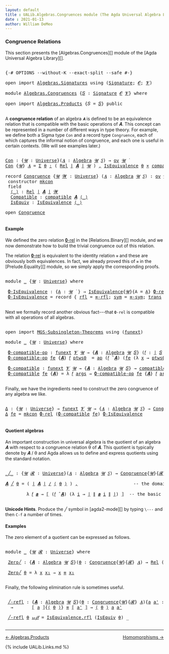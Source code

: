 ```yaml
---
layout: default
title : UALib.Algebras.Congruences module (The Agda Universal Algebra Library)
date : 2021-01-13
author: William DeMeo
---
```


### <a id="congruence-relations">Congruence Relations</a>

This section presents the [Algebras.Congruences][] module of the [Agda Universal Algebra Library][].

<pre class="Agda">

<a id="320" class="Symbol">{-#</a> <a id="324" class="Keyword">OPTIONS</a> <a id="332" class="Pragma">--without-K</a> <a id="344" class="Pragma">--exact-split</a> <a id="358" class="Pragma">--safe</a> <a id="365" class="Symbol">#-}</a>

<a id="370" class="Keyword">open</a> <a id="375" class="Keyword">import</a> <a id="382" href="Algebras.Signatures.html" class="Module">Algebras.Signatures</a> <a id="402" class="Keyword">using</a> <a id="408" class="Symbol">(</a><a id="409" href="Algebras.Signatures.html#1299" class="Function">Signature</a><a id="418" class="Symbol">;</a> <a id="420" href="Prelude.Preliminaries.html#5600" class="Generalizable">𝓞</a><a id="421" class="Symbol">;</a> <a id="423" href="Universes.html#262" class="Generalizable">𝓥</a><a id="424" class="Symbol">)</a>

<a id="427" class="Keyword">module</a> <a id="434" href="Algebras.Congruences.html" class="Module">Algebras.Congruences</a> <a id="455" class="Symbol">{</a><a id="456" href="Algebras.Congruences.html#456" class="Bound">𝑆</a> <a id="458" class="Symbol">:</a> <a id="460" href="Algebras.Signatures.html#1299" class="Function">Signature</a> <a id="470" href="Prelude.Preliminaries.html#5600" class="Generalizable">𝓞</a> <a id="472" href="Universes.html#262" class="Generalizable">𝓥</a><a id="473" class="Symbol">}</a> <a id="475" class="Keyword">where</a>

<a id="482" class="Keyword">open</a> <a id="487" class="Keyword">import</a> <a id="494" href="Algebras.Products.html" class="Module">Algebras.Products</a> <a id="512" class="Symbol">{</a><a id="513" class="Argument">𝑆</a> <a id="515" class="Symbol">=</a> <a id="517" href="Algebras.Congruences.html#456" class="Bound">𝑆</a><a id="518" class="Symbol">}</a> <a id="520" class="Keyword">public</a>

</pre>

A **congruence relation** of an algebra `𝑨` is defined to be an equivalence relation that is compatible with the basic operations of 𝑨.  This concept can be represented in a number of different ways in type theory.  For example, we define both a Sigma type `Con` and a record type `Congruence`, each of which captures the informal notion of congruence, and each one is useful in certain contexts. (We will see examples later.)

<pre class="Agda">

<a id="Con"></a><a id="982" href="Algebras.Congruences.html#982" class="Function">Con</a> <a id="986" class="Symbol">:</a> <a id="988" class="Symbol">{</a><a id="989" href="Algebras.Congruences.html#989" class="Bound">𝓤</a> <a id="991" class="Symbol">:</a> <a id="993" href="Agda.Primitive.html#423" class="Function">Universe</a><a id="1001" class="Symbol">}(</a><a id="1003" href="Algebras.Congruences.html#1003" class="Bound">𝑨</a> <a id="1005" class="Symbol">:</a> <a id="1007" href="Algebras.Algebras.html#694" class="Function">Algebra</a> <a id="1015" href="Algebras.Congruences.html#989" class="Bound">𝓤</a> <a id="1017" href="Algebras.Congruences.html#456" class="Bound">𝑆</a><a id="1018" class="Symbol">)</a> <a id="1020" class="Symbol">→</a> <a id="1022" href="Algebras.Products.html#1999" class="Function">ov</a> <a id="1025" href="Algebras.Congruences.html#989" class="Bound">𝓤</a> <a id="1027" href="Universes.html#403" class="Function Operator">̇</a>
<a id="1029" href="Algebras.Congruences.html#982" class="Function">Con</a> <a id="1033" class="Symbol">{</a><a id="1034" href="Algebras.Congruences.html#1034" class="Bound">𝓤</a><a id="1035" class="Symbol">}</a> <a id="1037" href="Algebras.Congruences.html#1037" class="Bound">𝑨</a> <a id="1039" class="Symbol">=</a> <a id="1041" href="MGS-MLTT.html#3074" class="Function">Σ</a> <a id="1043" href="Algebras.Congruences.html#1043" class="Bound">θ</a> <a id="1045" href="MGS-MLTT.html#3074" class="Function">꞉</a> <a id="1047" class="Symbol">(</a> <a id="1049" href="Relations.Binary.html#1718" class="Function">Rel</a> <a id="1053" href="Prelude.Preliminaries.html#13569" class="Function Operator">∣</a> <a id="1055" href="Algebras.Congruences.html#1037" class="Bound">𝑨</a> <a id="1057" href="Prelude.Preliminaries.html#13569" class="Function Operator">∣</a> <a id="1059" href="Algebras.Congruences.html#1034" class="Bound">𝓤</a> <a id="1061" class="Symbol">)</a> <a id="1063" href="MGS-MLTT.html#3074" class="Function">,</a> <a id="1065" href="Relations.Quotients.html#1912" class="Record">IsEquivalence</a> <a id="1079" href="Algebras.Congruences.html#1043" class="Bound">θ</a> <a id="1081" href="MGS-MLTT.html#3515" class="Function Operator">×</a> <a id="1083" href="Algebras.Algebras.html#5347" class="Function">compatible</a> <a id="1094" href="Algebras.Congruences.html#1037" class="Bound">𝑨</a> <a id="1096" href="Algebras.Congruences.html#1043" class="Bound">θ</a>

<a id="1099" class="Keyword">record</a> <a id="Congruence"></a><a id="1106" href="Algebras.Congruences.html#1106" class="Record">Congruence</a> <a id="1117" class="Symbol">{</a><a id="1118" href="Algebras.Congruences.html#1118" class="Bound">𝓤</a> <a id="1120" href="Algebras.Congruences.html#1120" class="Bound">𝓦</a> <a id="1122" class="Symbol">:</a> <a id="1124" href="Agda.Primitive.html#423" class="Function">Universe</a><a id="1132" class="Symbol">}</a> <a id="1134" class="Symbol">(</a><a id="1135" href="Algebras.Congruences.html#1135" class="Bound">𝑨</a> <a id="1137" class="Symbol">:</a> <a id="1139" href="Algebras.Algebras.html#694" class="Function">Algebra</a> <a id="1147" href="Algebras.Congruences.html#1118" class="Bound">𝓤</a> <a id="1149" href="Algebras.Congruences.html#456" class="Bound">𝑆</a><a id="1150" class="Symbol">)</a> <a id="1152" class="Symbol">:</a> <a id="1154" href="Algebras.Products.html#1999" class="Function">ov</a> <a id="1157" href="Algebras.Congruences.html#1120" class="Bound">𝓦</a> <a id="1159" href="Agda.Primitive.html#636" class="Function Operator">⊔</a> <a id="1161" href="Algebras.Congruences.html#1118" class="Bound">𝓤</a> <a id="1163" href="Universes.html#403" class="Function Operator">̇</a>  <a id="1166" class="Keyword">where</a>
 <a id="1173" class="Keyword">constructor</a> <a id="mkcon"></a><a id="1185" href="Algebras.Congruences.html#1185" class="InductiveConstructor">mkcon</a>
 <a id="1192" class="Keyword">field</a>
  <a id="Congruence.⟨_⟩"></a><a id="1200" href="Algebras.Congruences.html#1200" class="Field Operator">⟨_⟩</a> <a id="1204" class="Symbol">:</a> <a id="1206" href="Relations.Binary.html#1718" class="Function">Rel</a> <a id="1210" href="Prelude.Preliminaries.html#13569" class="Function Operator">∣</a> <a id="1212" href="Algebras.Congruences.html#1135" class="Bound">𝑨</a> <a id="1214" href="Prelude.Preliminaries.html#13569" class="Function Operator">∣</a> <a id="1216" href="Algebras.Congruences.html#1120" class="Bound">𝓦</a>
  <a id="Congruence.Compatible"></a><a id="1220" href="Algebras.Congruences.html#1220" class="Field">Compatible</a> <a id="1231" class="Symbol">:</a> <a id="1233" href="Algebras.Algebras.html#5347" class="Function">compatible</a> <a id="1244" href="Algebras.Congruences.html#1135" class="Bound">𝑨</a> <a id="1246" href="Algebras.Congruences.html#1200" class="Field Operator">⟨_⟩</a>
  <a id="Congruence.IsEquiv"></a><a id="1252" href="Algebras.Congruences.html#1252" class="Field">IsEquiv</a> <a id="1260" class="Symbol">:</a> <a id="1262" href="Relations.Quotients.html#1912" class="Record">IsEquivalence</a> <a id="1276" href="Algebras.Congruences.html#1200" class="Field Operator">⟨_⟩</a>

<a id="1281" class="Keyword">open</a> <a id="1286" href="Algebras.Congruences.html#1106" class="Module">Congruence</a>

</pre>



#### <a id="example">Example</a>

We defined the zero relation <a href="https://ualib.gitlab.io/Relations.Binary.html#1993">𝟎-rel</a> in the [Relations.Binary][] module, and we now demonstrate how to build the trivial congruence out of this relation.

The relation <a href="https://ualib.gitlab.io/Relations.Binary.html#1993">𝟎-rel</a> is equivalent to the identity relation `≡` and these are obviously both equivalences. In fact, we already proved this of `≡` in the [Prelude.Equality][] module, so we simply apply the corresponding proofs.

<pre class="Agda">

<a id="1869" class="Keyword">module</a> <a id="1876" href="Algebras.Congruences.html#1876" class="Module">_</a> <a id="1878" class="Symbol">{</a><a id="1879" href="Algebras.Congruences.html#1879" class="Bound">𝓤</a> <a id="1881" class="Symbol">:</a> <a id="1883" href="Agda.Primitive.html#423" class="Function">Universe</a><a id="1891" class="Symbol">}</a> <a id="1893" class="Keyword">where</a>

 <a id="1901" href="Algebras.Congruences.html#1901" class="Function">𝟎-IsEquivalence</a> <a id="1917" class="Symbol">:</a> <a id="1919" class="Symbol">{</a><a id="1920" href="Algebras.Congruences.html#1920" class="Bound">A</a> <a id="1922" class="Symbol">:</a> <a id="1924" href="Algebras.Congruences.html#1879" class="Bound">𝓤</a> <a id="1926" href="Universes.html#403" class="Function Operator">̇</a> <a id="1928" class="Symbol">}</a> <a id="1930" class="Symbol">→</a> <a id="1932" href="Relations.Quotients.html#1912" class="Record">IsEquivalence</a><a id="1945" class="Symbol">{</a><a id="1946" href="Algebras.Congruences.html#1879" class="Bound">𝓤</a><a id="1947" class="Symbol">}{</a><a id="1949" class="Argument">A</a> <a id="1951" class="Symbol">=</a> <a id="1953" href="Algebras.Congruences.html#1920" class="Bound">A</a><a id="1954" class="Symbol">}</a> <a id="1956" href="Relations.Binary.html#2247" class="Function">𝟎-rel</a>
 <a id="1963" href="Algebras.Congruences.html#1901" class="Function">𝟎-IsEquivalence</a> <a id="1979" class="Symbol">=</a> <a id="1981" class="Keyword">record</a> <a id="1988" class="Symbol">{</a> <a id="1990" href="Relations.Quotients.html#1980" class="Field">rfl</a> <a id="1994" class="Symbol">=</a> <a id="1996" href="Prelude.Equality.html#1704" class="Function">≡-rfl</a><a id="2001" class="Symbol">;</a> <a id="2003" href="Relations.Quotients.html#2005" class="Field">sym</a> <a id="2007" class="Symbol">=</a> <a id="2009" href="Prelude.Equality.html#1746" class="Function">≡-sym</a><a id="2014" class="Symbol">;</a> <a id="2016" href="Relations.Quotients.html#2030" class="Field">trans</a> <a id="2022" class="Symbol">=</a> <a id="2024" href="Prelude.Equality.html#1805" class="Function">≡-trans</a> <a id="2032" class="Symbol">}</a>

</pre>

Next we formally record another obvious fact---that `𝟎-rel` is compatible with all operations of all algebras.

<pre class="Agda">

<a id="2173" class="Keyword">open</a> <a id="2178" class="Keyword">import</a> <a id="2185" href="MGS-Subsingleton-Theorems.html" class="Module">MGS-Subsingleton-Theorems</a> <a id="2211" class="Keyword">using</a> <a id="2217" class="Symbol">(</a><a id="2218" href="MGS-FunExt-from-Univalence.html#393" class="Function">funext</a><a id="2224" class="Symbol">)</a>

<a id="2227" class="Keyword">module</a> <a id="2234" href="Algebras.Congruences.html#2234" class="Module">_</a> <a id="2236" class="Symbol">{</a><a id="2237" href="Algebras.Congruences.html#2237" class="Bound">𝓤</a> <a id="2239" class="Symbol">:</a> <a id="2241" href="Agda.Primitive.html#423" class="Function">Universe</a><a id="2249" class="Symbol">}</a> <a id="2251" class="Keyword">where</a>

 <a id="2259" href="Algebras.Congruences.html#2259" class="Function">𝟎-compatible-op</a> <a id="2275" class="Symbol">:</a> <a id="2277" href="MGS-FunExt-from-Univalence.html#393" class="Function">funext</a> <a id="2284" href="Algebras.Congruences.html#472" class="Bound">𝓥</a> <a id="2286" href="Algebras.Congruences.html#2237" class="Bound">𝓤</a> <a id="2288" class="Symbol">→</a> <a id="2290" class="Symbol">{</a><a id="2291" href="Algebras.Congruences.html#2291" class="Bound">𝑨</a> <a id="2293" class="Symbol">:</a> <a id="2295" href="Algebras.Algebras.html#694" class="Function">Algebra</a> <a id="2303" href="Algebras.Congruences.html#2237" class="Bound">𝓤</a> <a id="2305" href="Algebras.Congruences.html#456" class="Bound">𝑆</a><a id="2306" class="Symbol">}</a> <a id="2308" class="Symbol">(</a><a id="2309" href="Algebras.Congruences.html#2309" class="Bound">𝑓</a> <a id="2311" class="Symbol">:</a> <a id="2313" href="Prelude.Preliminaries.html#13569" class="Function Operator">∣</a> <a id="2315" href="Algebras.Congruences.html#456" class="Bound">𝑆</a> <a id="2317" href="Prelude.Preliminaries.html#13569" class="Function Operator">∣</a><a id="2318" class="Symbol">)</a> <a id="2320" class="Symbol">→</a> <a id="2322" href="Algebras.Algebras.html#5130" class="Function">compatible-op</a> <a id="2336" class="Symbol">{</a><a id="2337" class="Argument">𝑨</a> <a id="2339" class="Symbol">=</a> <a id="2341" href="Algebras.Congruences.html#2291" class="Bound">𝑨</a><a id="2342" class="Symbol">}</a> <a id="2344" href="Algebras.Congruences.html#2309" class="Bound">𝑓</a> <a id="2346" href="Relations.Binary.html#2247" class="Function">𝟎-rel</a>
 <a id="2353" href="Algebras.Congruences.html#2259" class="Function">𝟎-compatible-op</a> <a id="2369" href="Algebras.Congruences.html#2369" class="Bound">fe</a> <a id="2372" class="Symbol">{</a><a id="2373" href="Algebras.Congruences.html#2373" class="Bound">𝑨</a><a id="2374" class="Symbol">}</a> <a id="2376" href="Algebras.Congruences.html#2376" class="Bound">𝑓</a> <a id="2378" href="Algebras.Congruences.html#2378" class="Bound">ptws0</a>  <a id="2385" class="Symbol">=</a> <a id="2387" href="MGS-MLTT.html#6613" class="Function">ap</a> <a id="2390" class="Symbol">(</a><a id="2391" href="Algebras.Congruences.html#2376" class="Bound">𝑓</a> <a id="2393" href="Algebras.Algebras.html#2844" class="Function Operator">̂</a> <a id="2395" href="Algebras.Congruences.html#2373" class="Bound">𝑨</a><a id="2396" class="Symbol">)</a> <a id="2398" class="Symbol">(</a><a id="2399" href="Algebras.Congruences.html#2369" class="Bound">fe</a> <a id="2402" class="Symbol">(λ</a> <a id="2405" href="Algebras.Congruences.html#2405" class="Bound">x</a> <a id="2407" class="Symbol">→</a> <a id="2409" href="Algebras.Congruences.html#2378" class="Bound">ptws0</a> <a id="2415" href="Algebras.Congruences.html#2405" class="Bound">x</a><a id="2416" class="Symbol">))</a>

 <a id="2421" href="Algebras.Congruences.html#2421" class="Function">𝟎-compatible</a> <a id="2434" class="Symbol">:</a> <a id="2436" href="MGS-FunExt-from-Univalence.html#393" class="Function">funext</a> <a id="2443" href="Algebras.Congruences.html#472" class="Bound">𝓥</a> <a id="2445" href="Algebras.Congruences.html#2237" class="Bound">𝓤</a> <a id="2447" class="Symbol">→</a> <a id="2449" class="Symbol">{</a><a id="2450" href="Algebras.Congruences.html#2450" class="Bound">𝑨</a> <a id="2452" class="Symbol">:</a> <a id="2454" href="Algebras.Algebras.html#694" class="Function">Algebra</a> <a id="2462" href="Algebras.Congruences.html#2237" class="Bound">𝓤</a> <a id="2464" href="Algebras.Congruences.html#456" class="Bound">𝑆</a><a id="2465" class="Symbol">}</a> <a id="2467" class="Symbol">→</a> <a id="2469" href="Algebras.Algebras.html#5347" class="Function">compatible</a> <a id="2480" href="Algebras.Congruences.html#2450" class="Bound">𝑨</a> <a id="2482" href="Relations.Binary.html#2247" class="Function">𝟎-rel</a>
 <a id="2489" href="Algebras.Congruences.html#2421" class="Function">𝟎-compatible</a> <a id="2502" href="Algebras.Congruences.html#2502" class="Bound">fe</a> <a id="2505" class="Symbol">{</a><a id="2506" href="Algebras.Congruences.html#2506" class="Bound">𝑨</a><a id="2507" class="Symbol">}</a> <a id="2509" class="Symbol">=</a> <a id="2511" class="Symbol">λ</a> <a id="2513" href="Algebras.Congruences.html#2513" class="Bound">𝑓</a> <a id="2515" href="Algebras.Congruences.html#2515" class="Bound">args</a> <a id="2520" class="Symbol">→</a> <a id="2522" href="Algebras.Congruences.html#2259" class="Function">𝟎-compatible-op</a> <a id="2538" href="Algebras.Congruences.html#2502" class="Bound">fe</a> <a id="2541" class="Symbol">{</a><a id="2542" href="Algebras.Congruences.html#2506" class="Bound">𝑨</a><a id="2543" class="Symbol">}</a> <a id="2545" href="Algebras.Congruences.html#2513" class="Bound">𝑓</a> <a id="2547" href="Algebras.Congruences.html#2515" class="Bound">args</a>

</pre>

Finally, we have the ingredients need to construct the zero congruence of any algebra we like.

<pre class="Agda">

<a id="Δ"></a><a id="2675" href="Algebras.Congruences.html#2675" class="Function">Δ</a> <a id="2677" class="Symbol">:</a> <a id="2679" class="Symbol">{</a><a id="2680" href="Algebras.Congruences.html#2680" class="Bound">𝓤</a> <a id="2682" class="Symbol">:</a> <a id="2684" href="Agda.Primitive.html#423" class="Function">Universe</a><a id="2692" class="Symbol">}</a> <a id="2694" class="Symbol">→</a> <a id="2696" href="MGS-FunExt-from-Univalence.html#393" class="Function">funext</a> <a id="2703" href="Algebras.Congruences.html#472" class="Bound">𝓥</a> <a id="2705" href="Algebras.Congruences.html#2680" class="Bound">𝓤</a> <a id="2707" class="Symbol">→</a> <a id="2709" class="Symbol">{</a><a id="2710" href="Algebras.Congruences.html#2710" class="Bound">𝑨</a> <a id="2712" class="Symbol">:</a> <a id="2714" href="Algebras.Algebras.html#694" class="Function">Algebra</a> <a id="2722" href="Algebras.Congruences.html#2680" class="Bound">𝓤</a> <a id="2724" href="Algebras.Congruences.html#456" class="Bound">𝑆</a><a id="2725" class="Symbol">}</a> <a id="2727" class="Symbol">→</a> <a id="2729" href="Algebras.Congruences.html#1106" class="Record">Congruence</a> <a id="2740" href="Algebras.Congruences.html#2710" class="Bound">𝑨</a>
<a id="2742" href="Algebras.Congruences.html#2675" class="Function">Δ</a> <a id="2744" href="Algebras.Congruences.html#2744" class="Bound">fe</a> <a id="2747" class="Symbol">=</a> <a id="2749" href="Algebras.Congruences.html#1185" class="InductiveConstructor">mkcon</a> <a id="2755" href="Relations.Binary.html#2247" class="Function">𝟎-rel</a> <a id="2761" class="Symbol">(</a><a id="2762" href="Algebras.Congruences.html#2421" class="Function">𝟎-compatible</a> <a id="2775" href="Algebras.Congruences.html#2744" class="Bound">fe</a><a id="2777" class="Symbol">)</a> <a id="2779" href="Algebras.Congruences.html#1901" class="Function">𝟎-IsEquivalence</a>

</pre>




#### <a id="quotient-algebras">Quotient algebras</a>

An important construction in universal algebra is the quotient of an algebra 𝑨 with respect to a congruence relation θ of 𝑨.  This quotient is typically denote by 𝑨 / θ and Agda allows us to define and express quotients using the standard notation.

<pre class="Agda">

<a id="_╱_"></a><a id="3129" href="Algebras.Congruences.html#3129" class="Function Operator">_╱_</a> <a id="3133" class="Symbol">:</a> <a id="3135" class="Symbol">{</a><a id="3136" href="Algebras.Congruences.html#3136" class="Bound">𝓤</a> <a id="3138" href="Algebras.Congruences.html#3138" class="Bound">𝓡</a> <a id="3140" class="Symbol">:</a> <a id="3142" href="Agda.Primitive.html#423" class="Function">Universe</a><a id="3150" class="Symbol">}(</a><a id="3152" href="Algebras.Congruences.html#3152" class="Bound">𝑨</a> <a id="3154" class="Symbol">:</a> <a id="3156" href="Algebras.Algebras.html#694" class="Function">Algebra</a> <a id="3164" href="Algebras.Congruences.html#3136" class="Bound">𝓤</a> <a id="3166" href="Algebras.Congruences.html#456" class="Bound">𝑆</a><a id="3167" class="Symbol">)</a> <a id="3169" class="Symbol">→</a> <a id="3171" href="Algebras.Congruences.html#1106" class="Record">Congruence</a><a id="3181" class="Symbol">{</a><a id="3182" href="Algebras.Congruences.html#3136" class="Bound">𝓤</a><a id="3183" class="Symbol">}{</a><a id="3185" href="Algebras.Congruences.html#3138" class="Bound">𝓡</a><a id="3186" class="Symbol">}</a> <a id="3188" href="Algebras.Congruences.html#3152" class="Bound">𝑨</a> <a id="3190" class="Symbol">→</a> <a id="3192" href="Algebras.Algebras.html#694" class="Function">Algebra</a> <a id="3200" class="Symbol">(</a><a id="3201" href="Algebras.Congruences.html#3136" class="Bound">𝓤</a> <a id="3203" href="Agda.Primitive.html#636" class="Function Operator">⊔</a> <a id="3205" href="Algebras.Congruences.html#3138" class="Bound">𝓡</a> <a id="3207" href="Agda.Primitive.html#606" class="Function Operator">⁺</a><a id="3208" class="Symbol">)</a> <a id="3210" href="Algebras.Congruences.html#456" class="Bound">𝑆</a>

<a id="3213" href="Algebras.Congruences.html#3213" class="Bound">𝑨</a> <a id="3215" href="Algebras.Congruences.html#3129" class="Function Operator">╱</a> <a id="3217" href="Algebras.Congruences.html#3217" class="Bound">θ</a> <a id="3219" class="Symbol">=</a> <a id="3221" class="Symbol">(</a> <a id="3223" href="Prelude.Preliminaries.html#13569" class="Function Operator">∣</a> <a id="3225" href="Algebras.Congruences.html#3213" class="Bound">𝑨</a> <a id="3227" href="Prelude.Preliminaries.html#13569" class="Function Operator">∣</a> <a id="3229" href="Relations.Quotients.html#3649" class="Function Operator">/</a> <a id="3231" href="Algebras.Congruences.html#1200" class="Field Operator">⟨</a> <a id="3233" href="Algebras.Congruences.html#3217" class="Bound">θ</a> <a id="3235" href="Algebras.Congruences.html#1200" class="Field Operator">⟩</a> <a id="3237" class="Symbol">)</a> <a id="3239" href="Prelude.Preliminaries.html#14564" class="InductiveConstructor Operator">,</a>                     <a id="3261" class="Comment">-- the domain of the quotient algebra</a>

        <a id="3308" class="Symbol">λ</a> <a id="3310" href="Algebras.Congruences.html#3310" class="Bound">𝑓</a> <a id="3312" href="Algebras.Congruences.html#3312" class="Bound">𝒂</a> <a id="3314" class="Symbol">→</a> <a id="3316" href="Relations.Quotients.html#3861" class="Function Operator">⟦</a> <a id="3318" class="Symbol">(</a><a id="3319" href="Algebras.Congruences.html#3310" class="Bound">𝑓</a> <a id="3321" href="Algebras.Algebras.html#2844" class="Function Operator">̂</a> <a id="3323" href="Algebras.Congruences.html#3213" class="Bound">𝑨</a><a id="3324" class="Symbol">)</a> <a id="3326" class="Symbol">(λ</a> <a id="3329" href="Algebras.Congruences.html#3329" class="Bound">i</a> <a id="3331" class="Symbol">→</a> <a id="3333" href="Prelude.Preliminaries.html#13569" class="Function Operator">∣</a> <a id="3335" href="Prelude.Preliminaries.html#13647" class="Function Operator">∥</a> <a id="3337" href="Algebras.Congruences.html#3312" class="Bound">𝒂</a> <a id="3339" href="Algebras.Congruences.html#3329" class="Bound">i</a> <a id="3341" href="Prelude.Preliminaries.html#13647" class="Function Operator">∥</a> <a id="3343" href="Prelude.Preliminaries.html#13569" class="Function Operator">∣</a><a id="3344" class="Symbol">)</a> <a id="3346" href="Relations.Quotients.html#3861" class="Function Operator">⟧</a>  <a id="3349" class="Comment">-- the basic operations of the quotient algebra</a>

</pre>

**Unicode Hints**. Produce the ╱ symbol in [agda2-mode][] by typing `\---` and then `C-f` a number of times.

#### <a id="examples">Examples</a>

The zero element of a quotient can be expressed as follows.

<pre class="Agda">

<a id="3631" class="Keyword">module</a> <a id="3638" href="Algebras.Congruences.html#3638" class="Module">_</a> <a id="3640" class="Symbol">{</a><a id="3641" href="Algebras.Congruences.html#3641" class="Bound">𝓤</a> <a id="3643" href="Algebras.Congruences.html#3643" class="Bound">𝓡</a> <a id="3645" class="Symbol">:</a> <a id="3647" href="Agda.Primitive.html#423" class="Function">Universe</a><a id="3655" class="Symbol">}</a> <a id="3657" class="Keyword">where</a>

 <a id="3665" href="Algebras.Congruences.html#3665" class="Function">Zero╱</a> <a id="3671" class="Symbol">:</a> <a id="3673" class="Symbol">{</a><a id="3674" href="Algebras.Congruences.html#3674" class="Bound">𝑨</a> <a id="3676" class="Symbol">:</a> <a id="3678" href="Algebras.Algebras.html#694" class="Function">Algebra</a> <a id="3686" href="Algebras.Congruences.html#3641" class="Bound">𝓤</a> <a id="3688" href="Algebras.Congruences.html#456" class="Bound">𝑆</a><a id="3689" class="Symbol">}(</a><a id="3691" href="Algebras.Congruences.html#3691" class="Bound">θ</a> <a id="3693" class="Symbol">:</a> <a id="3695" href="Algebras.Congruences.html#1106" class="Record">Congruence</a><a id="3705" class="Symbol">{</a><a id="3706" href="Algebras.Congruences.html#3641" class="Bound">𝓤</a><a id="3707" class="Symbol">}{</a><a id="3709" href="Algebras.Congruences.html#3643" class="Bound">𝓡</a><a id="3710" class="Symbol">}</a> <a id="3712" href="Algebras.Congruences.html#3674" class="Bound">𝑨</a><a id="3713" class="Symbol">)</a> <a id="3715" class="Symbol">→</a> <a id="3717" href="Relations.Binary.html#1718" class="Function">Rel</a> <a id="3721" class="Symbol">(</a><a id="3722" href="Prelude.Preliminaries.html#13569" class="Function Operator">∣</a> <a id="3724" href="Algebras.Congruences.html#3674" class="Bound">𝑨</a> <a id="3726" href="Prelude.Preliminaries.html#13569" class="Function Operator">∣</a> <a id="3728" href="Relations.Quotients.html#3649" class="Function Operator">/</a> <a id="3730" href="Algebras.Congruences.html#1200" class="Field Operator">⟨</a> <a id="3732" href="Algebras.Congruences.html#3691" class="Bound">θ</a> <a id="3734" href="Algebras.Congruences.html#1200" class="Field Operator">⟩</a><a id="3735" class="Symbol">)(</a><a id="3737" href="Algebras.Congruences.html#3641" class="Bound">𝓤</a> <a id="3739" href="Agda.Primitive.html#636" class="Function Operator">⊔</a> <a id="3741" href="Algebras.Congruences.html#3643" class="Bound">𝓡</a> <a id="3743" href="Agda.Primitive.html#606" class="Function Operator">⁺</a><a id="3744" class="Symbol">)</a>

 <a id="3748" href="Algebras.Congruences.html#3665" class="Function">Zero╱</a> <a id="3754" href="Algebras.Congruences.html#3754" class="Bound">θ</a> <a id="3756" class="Symbol">=</a> <a id="3758" class="Symbol">λ</a> <a id="3760" href="Algebras.Congruences.html#3760" class="Bound">x</a> <a id="3762" href="Algebras.Congruences.html#3762" class="Bound">x₁</a> <a id="3765" class="Symbol">→</a> <a id="3767" href="Algebras.Congruences.html#3760" class="Bound">x</a> <a id="3769" href="Prelude.Inverses.html#620" class="Datatype Operator">≡</a> <a id="3771" href="Algebras.Congruences.html#3762" class="Bound">x₁</a>

</pre>

Finally, the following elimination rule is sometimes useful.

<pre class="Agda">

 <a id="3864" href="Algebras.Congruences.html#3864" class="Function">╱-refl</a> <a id="3871" class="Symbol">:</a> <a id="3873" class="Symbol">{</a><a id="3874" href="Algebras.Congruences.html#3874" class="Bound">𝑨</a> <a id="3876" class="Symbol">:</a> <a id="3878" href="Algebras.Algebras.html#694" class="Function">Algebra</a> <a id="3886" href="Algebras.Congruences.html#3641" class="Bound">𝓤</a> <a id="3888" href="Algebras.Congruences.html#456" class="Bound">𝑆</a><a id="3889" class="Symbol">}(</a><a id="3891" href="Algebras.Congruences.html#3891" class="Bound">θ</a> <a id="3893" class="Symbol">:</a> <a id="3895" href="Algebras.Congruences.html#1106" class="Record">Congruence</a><a id="3905" class="Symbol">{</a><a id="3906" href="Algebras.Congruences.html#3641" class="Bound">𝓤</a><a id="3907" class="Symbol">}{</a><a id="3909" href="Algebras.Congruences.html#3643" class="Bound">𝓡</a><a id="3910" class="Symbol">}</a> <a id="3912" href="Algebras.Congruences.html#3874" class="Bound">𝑨</a><a id="3913" class="Symbol">){</a><a id="3915" href="Algebras.Congruences.html#3915" class="Bound">a</a> <a id="3917" href="Algebras.Congruences.html#3917" class="Bound">a&#39;</a> <a id="3920" class="Symbol">:</a> <a id="3922" href="Prelude.Preliminaries.html#13569" class="Function Operator">∣</a> <a id="3924" href="Algebras.Congruences.html#3874" class="Bound">𝑨</a> <a id="3926" href="Prelude.Preliminaries.html#13569" class="Function Operator">∣</a><a id="3927" class="Symbol">}</a>
  <a id="3931" class="Symbol">→</a>       <a id="3939" href="Relations.Quotients.html#3861" class="Function Operator">⟦</a> <a id="3941" href="Algebras.Congruences.html#3915" class="Bound">a</a> <a id="3943" href="Relations.Quotients.html#3861" class="Function Operator">⟧</a><a id="3944" class="Symbol">{</a><a id="3945" href="Algebras.Congruences.html#1200" class="Field Operator">⟨</a> <a id="3947" href="Algebras.Congruences.html#3891" class="Bound">θ</a> <a id="3949" href="Algebras.Congruences.html#1200" class="Field Operator">⟩</a><a id="3950" class="Symbol">}</a> <a id="3952" href="Prelude.Inverses.html#620" class="Datatype Operator">≡</a> <a id="3954" href="Relations.Quotients.html#3861" class="Function Operator">⟦</a> <a id="3956" href="Algebras.Congruences.html#3917" class="Bound">a&#39;</a> <a id="3959" href="Relations.Quotients.html#3861" class="Function Operator">⟧</a> <a id="3961" class="Symbol">→</a> <a id="3963" href="Algebras.Congruences.html#1200" class="Field Operator">⟨</a> <a id="3965" href="Algebras.Congruences.html#3891" class="Bound">θ</a> <a id="3967" href="Algebras.Congruences.html#1200" class="Field Operator">⟩</a> <a id="3969" href="Algebras.Congruences.html#3915" class="Bound">a</a> <a id="3971" href="Algebras.Congruences.html#3917" class="Bound">a&#39;</a>

 <a id="3976" href="Algebras.Congruences.html#3864" class="Function">╱-refl</a> <a id="3983" href="Algebras.Congruences.html#3983" class="Bound">θ</a> <a id="3985" href="Prelude.Inverses.html#634" class="InductiveConstructor">𝓇ℯ𝒻𝓁</a> <a id="3990" class="Symbol">=</a> <a id="3992" href="Relations.Quotients.html#1980" class="Field">IsEquivalence.rfl</a> <a id="4010" class="Symbol">(</a><a id="4011" href="Algebras.Congruences.html#1252" class="Field">IsEquiv</a> <a id="4019" href="Algebras.Congruences.html#3983" class="Bound">θ</a><a id="4020" class="Symbol">)</a> <a id="4022" class="Symbol">_</a>

</pre>

--------------------------------------

[← Algebras.Products](Algebras.Products.html)
<span style="float:right;">[Homomorphisms →](Homomorphisms.html)</span>

{% include UALib.Links.md %}
